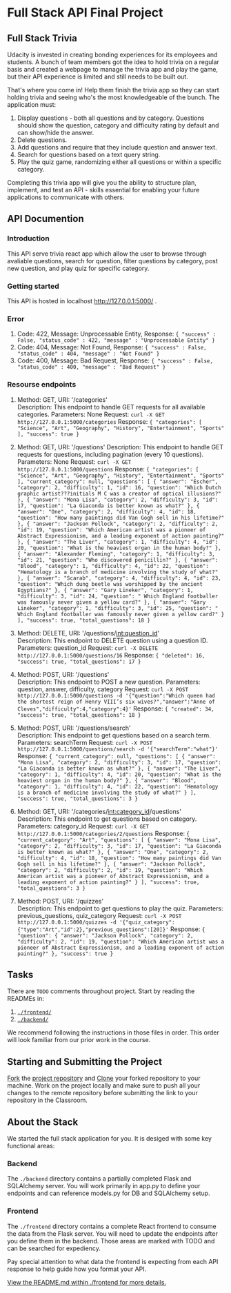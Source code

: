 # Full Stack API Final Project

## Full Stack Trivia

Udacity is invested in creating bonding experiences for its employees and students. A bunch of team members got the idea to hold trivia on a regular basis and created a  webpage to manage the trivia app and play the game, but their API experience is limited and still needs to be built out. 

That's where you come in! Help them finish the trivia app so they can start holding trivia and seeing who's the most knowledgeable of the bunch. The application must:

1) Display questions - both all questions and by category. Questions should show the question, category and difficulty rating by default and can show/hide the answer. 
2) Delete questions.
3) Add questions and require that they include question and answer text.
4) Search for questions based on a text query string.
5) Play the quiz game, randomizing either all questions or within a specific category. 

Completing this trivia app will give you the ability to structure plan, implement, and test an API - skills essential for enabling your future applications to communicate with others. 

## API Documention

### Introduction

This API serve trivia react app which allow the user to browse through avaliable questions, search for question, filter questions by category, post new question, and play quiz for specific category.

### Getting started

This API is hosted in localhost http://127.0.0.1:5000/ .

### Error

1. Code: 422, Message: Unprocessable Entity,
Response: ```{
      "success" : False,
      "status_code" : 422,
      "message" : "Unprocessable Entity"
    }```
2. Code: 404, Message: Not Found,
Response: ```{
      "success" : False,
      "status_code" : 404,
      "message" : "Not Found"
    }```
3. Code: 400, Message: Bad Request,
Response: ```{
      "success" : False,
      "status_code" : 400,
      "message" : "Bad Request"
    }  ```
    
### Resourse endpoints    

1. Method: GET, URI: '/categories'  
Description: This endpoint to handle GET requests for all available categories.
Parameters: None
Request: ```curl -X GET http://127.0.0.1:5000/categories```
Response: ```{
  "categories": [
    "Science",
    "Art",
    "Geography",
    "History",
    "Entertainment",
    "Sports"
  ],
  "success": true
}```

2. Method: GET, URI: '/questions' 
Description: This endpoint to handle GET requests for questions, including pagination (every 10 questions). 
Parameters: None
Request: ```curl -X GET http://127.0.0.1:5000/questions```
Response: ```{
  "categories": [
    "Science",
    "Art",
    "Geography",
    "History",
    "Entertainment",
    "Sports"
  ],
  "current_category": null,
  "questions": [
    {
      "answer": "Escher",
      "category": 2,
      "difficulty": 1,
      "id": 16,
      "question": "Which Dutch graphic artist???initials M C was a creator of optical illusions?"
    },
    {
      "answer": "Mona Lisa",
      "category": 2,
      "difficulty": 3,
      "id": 17,
      "question": "La Giaconda is better known as what?"
    },
    {
      "answer": "One",
      "category": 2,
      "difficulty": 4,
      "id": 18,
      "question": "How many paintings did Van Gogh sell in his lifetime?"
    },
    {
      "answer": "Jackson Pollock",
      "category": 2,
      "difficulty": 2,
      "id": 19,
      "question": "Which American artist was a pioneer of Abstract Expressionism, and a leading exponent of action painting?"
    },
    {
      "answer": "The Liver",
      "category": 1,
      "difficulty": 4,
      "id": 20,
      "question": "What is the heaviest organ in the human body?"
    },
    {
      "answer": "Alexander Fleming",
      "category": 1,
      "difficulty": 3,
      "id": 21,
      "question": "Who discovered penicillin?"
    },
    {
      "answer": "Blood",
      "category": 1,
      "difficulty": 4,
      "id": 22,
      "question": "Hematology is a branch of medicine involving the study of what?"
    },
    {
      "answer": "Scarab",
      "category": 4,
      "difficulty": 4,
      "id": 23,
      "question": "Which dung beetle was worshipped by the ancient Egyptians?"
    },
    {
      "answer": "Gary Lineker",
      "category": 1,
      "difficulty": 3,
      "id": 24,
      "question": " Which England footballer was famously never given a yellow card?"
    },
    {
      "answer": "Gary Lineker",
      "category": 1,
      "difficulty": 3,
      "id": 25,
      "question": " Which England footballer was famously never given a yellow card?"
    }
  ],
  "success": true,
  "total_questions": 18
}```

3. Method: DELETE, URI: '/questions/<int:question_id>'  
Description: This endpoint to DELETE question using a question ID. 
Parameters: question_id
Request: ```curl -X DELETE http://127.0.0.1:5000/questions/16```
Response: ```{
  "deleted": 16,
  "success": true,
  "total_questions": 17
}```

4. Method: POST, URI: '/questions'  
Description: This endpoint to POST a new question.
Parameters: question, answer, difficulty, category
Request: ```curl -X POST http://127.0.0.1:5000/questions -d '{"question":"Which queen had the shortest reign of Henry VIII’s six wives?","answer":"Anne of Cleves","difficulty":4,"category":4}'```
Response: ```{
    "created": 34,
    "success": true,
    "total_questions": 18
}```

5. Method: POST, URI: '/questions/search'  
Description: This endpoint to get questions based on a search term.
Parameters: searchTerm
Request: ```curl -X POST http://127.0.0.1:5000/questions/search -d '{"searchTerm":"what"}'```
Response: ```{
    "current_category": null,
    "questions": [
        {
            "answer": "Mona Lisa",
            "category": 2,
            "difficulty": 3,
            "id": 17,
            "question": "La Giaconda is better known as what?"
        },
        {
            "answer": "The Liver",
            "category": 1,
            "difficulty": 4,
            "id": 20,
            "question": "What is the heaviest organ in the human body?"
        },
        {
            "answer": "Blood",
            "category": 1,
            "difficulty": 4,
            "id": 22,
            "question": "Hematology is a branch of medicine involving the study of what?"
        }
    ],
    "success": true,
    "total_questions": 3
}``` 

6. Method: GET, URI: '/categories/<int:category_id>/questions'  
Description: This endpoint to get questions based on category.
Parameters: category_id
Request: ```curl -X GET http://127.0.0.1:5000/categories/2/questions```
Response: ```{
  "current_category": "Art",
  "questions": [
    {
      "answer": "Mona Lisa",
      "category": 2,
      "difficulty": 3,
      "id": 17,
      "question": "La Giaconda is better known as what?"
    },
    {
      "answer": "One",
      "category": 2,
      "difficulty": 4,
      "id": 18,
      "question": "How many paintings did Van Gogh sell in his lifetime?"
    },
    {
      "answer": "Jackson Pollock",
      "category": 2,
      "difficulty": 2,
      "id": 19,
      "question": "Which American artist was a pioneer of Abstract Expressionism, and a leading exponent of action painting?"
    }
  ],
  "success": true,
  "total_questions": 3
}```

7. Method: POST, URI: '/quizzes'  
Description: This endpoint to get questions to play the quiz.
Parameters: previous_questions, quiz_category
Request: ```curl -X POST http://127.0.0.1:5000/quizzes -d '{"quiz_category":{"type":"Art","id":2},"previous_questions":[20]}'```
Response: ```{
    "question": {
        "answer": "Jackson Pollock",
        "category": 2,
        "difficulty": 2,
        "id": 19,
        "question": "Which American artist was a pioneer of Abstract Expressionism, and a leading exponent of action painting?"
    },
    "success": true
}```

## Tasks

There are `TODO` comments throughout project. Start by reading the READMEs in:

1. [`./frontend/`](./frontend/README.md)
2. [`./backend/`](./backend/README.md)

We recommend following the instructions in those files in order. This order will look familiar from our prior work in the course.

## Starting and Submitting the Project

[Fork](https://help.github.com/en/articles/fork-a-repo) the [project repository]() and [Clone](https://help.github.com/en/articles/cloning-a-repository) your forked repository to your machine. Work on the project locally and make sure to push all your changes to the remote repository before submitting the link to your repository in the Classroom. 

## About the Stack

We started the full stack application for you. It is desiged with some key functional areas:

### Backend

The `./backend` directory contains a partially completed Flask and SQLAlchemy server. You will work primarily in app.py to define your endpoints and can reference models.py for DB and SQLAlchemy setup. 

### Frontend

The `./frontend` directory contains a complete React frontend to consume the data from the Flask server. You will need to update the endpoints after you define them in the backend. Those areas are marked with TODO and can be searched for expediency. 

Pay special attention to what data the frontend is expecting from each API response to help guide how you format your API. 

[View the README.md within ./frontend for more details.](./frontend/README.md)

